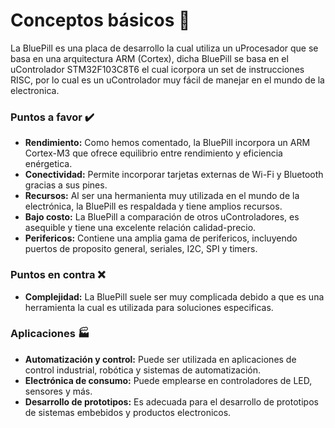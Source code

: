 # Conceptos básicos :large_blue_circle:
La BluePill es una placa de desarrollo la cual utiliza un uProcesador que se basa en una arquitectura ARM (Cortex), dicha BluePill se basa en el
uControlador STM32F103C8T6 el cual icorpora un set de instrucciones RISC, por lo cual es un uControlador muy fácil de manejar en el mundo de la
electronica.

### Puntos a favor :heavy_check_mark:
- <b>Rendimiento:</b> Como hemos comentado, la BluePill incorpora un ARM Cortex-M3 que ofrece equilibrio entre rendimiento y eficiencia enérgetica.
- <b>Conectividad:</b> Permite incorporar tarjetas externas de Wi-Fi y Bluetooth gracias a sus pines.
- <b>Recursos:</b> Al ser una hermanienta muy utilizada en el mundo de la electrónica, la BluePill es respaldada y tiene amplios recursos.
- <b>Bajo costo:</b> La BluePill a comparación de otros uControladores, es asequible y tiene una excelente relación calidad-precio.
- <b>Perifericos:</b> Contiene una amplia gama de perifericos, incluyendo puertos de proposito general, seriales, I2C, SPI y timers.

### Puntos en contra :x:
- <b>Complejidad:</b> La BluePill suele ser muy complicada debido a que es una herramienta la cual es utilizada para soluciones especificas.

### Aplicaciones :factory:
- <b>Automatización y control:</b> Puede ser utilizada en aplicaciones de control industrial, robótica y sistemas de automatización.
- <b>Electrónica de consumo:</b> Puede emplearse en controladores de LED, sensores y más.
- <b>Desarrollo de prototipos:</b> Es adecuada para el desarrollo de prototipos de sistemas embebidos y productos electronicos.
